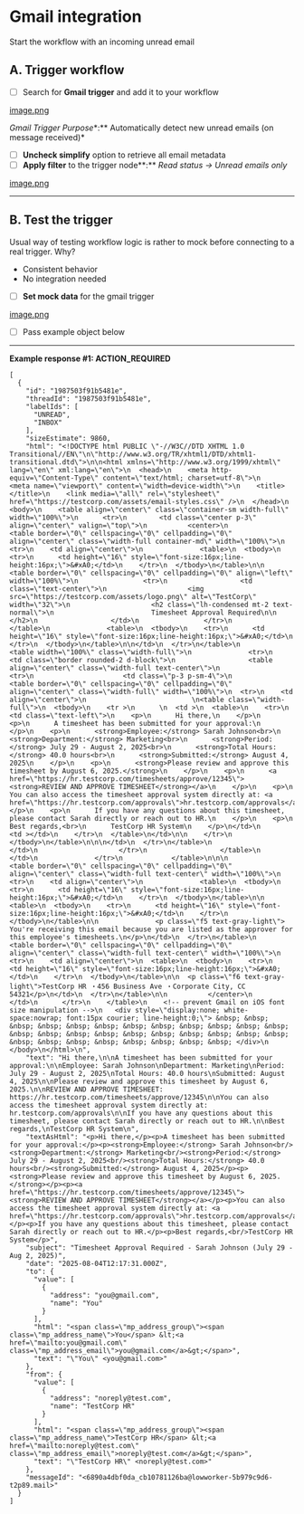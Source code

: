 # Gmail integration

Start the workflow with an incoming unread email

## A. Trigger workflow

- [ ]  Search for **Gmail trigger** and add it to your workflow

[image.png](https://codahosted.io/docs/3PFXo2bENf/blobs/bl-RU578fobeF/e071f7000d6380ea33639b669f9ef928294ab8645418de40b95993915783769c9acdc02b7a5d9fbcbb0d15bb8406050b51b04d423276841b8957f3b32e9dd735131b37fb9309ca6adbd478564d980f87111ea9fa8df108d97442cfde81dc3c0ad048d0b4)

*Gmail Trigger Purpose**:** Automatically detect new unread emails (on message received)*

- [ ]  **Uncheck simplify** option to retrieve all email metadata
- [ ]  **Apply filter** to the trigger node**:** *Read status → Unread emails only*

[image.png](https://codahosted.io/docs/3PFXo2bENf/blobs/bl-rm6QiOMqBS/4c06932246bd86e05fb2c7dd5d54bc8be4deb56e3304fd2e470eec0c133766c559056adb3a7cc350476071e70253f53b0f51a19dfb8e88fb31491bff961269db6b9f7b7637b09c64b7f07c998a7076676e7f59e3d11088bf3147d40502138a7391234c14)

---

## B. Test the trigger
Usual way of testing workflow logic is rather to mock before connecting to a real trigger. Why?
- Consistent behavior
- No integration needed

- [ ]  **Set mock data** for the gmail trigger

[image.png](https://codahosted.io/docs/3PFXo2bENf/blobs/bl-e7B9IYONq3/ea20536720f4a389514cadb4be41fac734e25ea99c7bb7fa4545202dc278baa1ecfa96fc9aacf719136b4f15bfc6d043bcd85a6d9ae75e14173cef442366d88d5c84f1f08ec207dc2883b5650e2ffb9915d2fae84c13684c4599600644af1f2be92138ef)

- [ ]  Pass example object below

---

**Example response #1: ACTION_REQUIRED**

```
[
  {
    "id": "1987503f91b5481e",
    "threadId": "1987503f91b5481e",
    "labelIds": [
      "UNREAD",
      "INBOX"
    ],
    "sizeEstimate": 9860,
    "html": "<!DOCTYPE html PUBLIC \"-//W3C//DTD XHTML 1.0 Transitional//EN\"\n\"http://www.w3.org/TR/xhtml1/DTD/xhtml1-transitional.dtd\">\n\n<html xmlns=\"http://www.w3.org/1999/xhtml\" lang=\"en\" xml:lang=\"en\">\n  <head>\n    <meta http-equiv=\"Content-Type\" content=\"text/html; charset=utf-8\">\n    <meta name=\"viewport\" content=\"width=device-width\">\n    <title></title>\n    <link media=\"all\" rel=\"stylesheet\" href=\"https://testcorp.com/assets/email-styles.css\" />\n  </head>\n  <body>\n    <table align=\"center\" class=\"container-sm width-full\" width=\"100%\">\n      <tr>\n        <td class=\"center p-3\" align=\"center\" valign=\"top\">\n          <center>\n            <table border=\"0\" cellspacing=\"0\" cellpadding=\"0\" align=\"center\" class=\"width-full container-md\" width=\"100%\">\n  <tr>\n    <td align=\"center\">\n              <table>\n  <tbody>\n    <tr>\n      <td height=\"16\" style=\"font-size:16px;line-height:16px;\">&#xA0;</td>\n    </tr>\n  </tbody>\n</table>\n\n              <table border=\"0\" cellspacing=\"0\" cellpadding=\"0\" align=\"left\" width=\"100%\">\n                <tr>\n                  <td class=\"text-center\">\n                    <img src=\"https://testcorp.com/assets/logo.png\" alt=\"TestCorp\" width=\"32\">\n                    <h2 class=\"lh-condensed mt-2 text-normal\">\n                        Timesheet Approval Required\n\n                    </h2>\n                  </td>\n                </tr>\n              </table>\n              <table>\n  <tbody>\n    <tr>\n      <td height=\"16\" style=\"font-size:16px;line-height:16px;\">&#xA0;</td>\n    </tr>\n  </tbody>\n</table>\n\n</td>\n  </tr>\n</table>\n            <table width=\"100%\" class=\"width-full\">\n              <tr>\n                <td class=\"border rounded-2 d-block\">\n                  <table align=\"center\" class=\"width-full text-center\">\n                    <tr>\n                      <td class=\"p-3 p-sm-4\">\n                        <table border=\"0\" cellspacing=\"0\" cellpadding=\"0\" align=\"center\" class=\"width-full\" width=\"100%\">\n  <tr>\n    <td align=\"center\">\n                          \n<table class=\"width-full\">\n  <tbody>\n    <tr >\n      \n  <td >\n  <table>\n    <tr>\n      <td class=\"text-left\">\n    <p>\n      Hi there,\n    </p>\n    <p>\n      A timesheet has been submitted for your approval:\n    </p>\n    <p>\n      <strong>Employee:</strong> Sarah Johnson<br>\n      <strong>Department:</strong> Marketing<br>\n      <strong>Period:</strong> July 29 - August 2, 2025<br>\n      <strong>Total Hours:</strong> 40.0 hours<br>\n      <strong>Submitted:</strong> August 4, 2025\n    </p>\n    <p>\n      <strong>Please review and approve this timesheet by August 6, 2025.</strong>\n    </p>\n    <p>\n      <a href=\"https://hr.testcorp.com/timesheets/approve/12345\"><strong>REVIEW AND APPROVE TIMESHEET</strong></a>\n    </p>\n    <p>\n      You can also access the timesheet approval system directly at: <a href=\"https://hr.testcorp.com/approvals\">hr.testcorp.com/approvals</a>\n    </p>\n    <p>\n      If you have any questions about this timesheet, please contact Sarah directly or reach out to HR.\n    </p>\n    <p>\n      Best regards,<br>\n      TestCorp HR System\n    </p>\n</td>\n      <td ></td>\n    </tr>\n  </table>\n</td>\n\n    </tr>\n  </tbody>\n</table>\n\n\n</td>\n  </tr>\n</table>\n                      </td>\n                    </tr>\n                  </table>\n                </td>\n              </tr>\n            </table>\n\n\n            <table border=\"0\" cellspacing=\"0\" cellpadding=\"0\" align=\"center\" class=\"width-full text-center\" width=\"100%\">\n  <tr>\n    <td align=\"center\">\n              <table>\n  <tbody>\n    <tr>\n      <td height=\"16\" style=\"font-size:16px;line-height:16px;\">&#xA0;</td>\n    </tr>\n  </tbody>\n</table>\n\n              <table>\n  <tbody>\n    <tr>\n      <td height=\"16\" style=\"font-size:16px;line-height:16px;\">&#xA0;</td>\n    </tr>\n  </tbody>\n</table>\n\n              <p class=\"f5 text-gray-light\">  You're receiving this email because you are listed as the approver for this employee's timesheets.\n</p>\n</td>\n  </tr>\n</table>\n            <table border=\"0\" cellspacing=\"0\" cellpadding=\"0\" align=\"center\" class=\"width-full text-center\" width=\"100%\">\n  <tr>\n    <td align=\"center\">\n  <table>\n  <tbody>\n    <tr>\n      <td height=\"16\" style=\"font-size:16px;line-height:16px;\">&#xA0;</td>\n    </tr>\n  </tbody>\n</table>\n\n  <p class=\"f6 text-gray-light\">TestCorp HR ・456 Business Ave ・Corporate City, CC 54321</p>\n</td>\n  </tr>\n</table>\n\n          </center>\n        </td>\n      </tr>\n    </table>\n    <!-- prevent Gmail on iOS font size manipulation -->\n   <div style=\"display:none; white-space:nowrap; font:15px courier; line-height:0;\"> &nbsp; &nbsp; &nbsp; &nbsp; &nbsp; &nbsp; &nbsp; &nbsp; &nbsp; &nbsp; &nbsp; &nbsp; &nbsp; &nbsp; &nbsp; &nbsp; &nbsp; &nbsp; &nbsp; &nbsp; &nbsp; &nbsp; &nbsp; &nbsp; &nbsp; &nbsp; &nbsp; &nbsp; &nbsp; &nbsp; </div>\n  </body>\n</html>\n",
    "text": "Hi there,\n\nA timesheet has been submitted for your approval:\n\nEmployee: Sarah Johnson\nDepartment: Marketing\nPeriod: July 29 - August 2, 2025\nTotal Hours: 40.0 hours\nSubmitted: August 4, 2025\n\nPlease review and approve this timesheet by August 6, 2025.\n\nREVIEW AND APPROVE TIMESHEET: https://hr.testcorp.com/timesheets/approve/12345\n\nYou can also access the timesheet approval system directly at: hr.testcorp.com/approvals\n\nIf you have any questions about this timesheet, please contact Sarah directly or reach out to HR.\n\nBest regards,\nTestCorp HR System\n",
    "textAsHtml": "<p>Hi there,</p><p>A timesheet has been submitted for your approval:</p><p><strong>Employee:</strong> Sarah Johnson<br/><strong>Department:</strong> Marketing<br/><strong>Period:</strong> July 29 - August 2, 2025<br/><strong>Total Hours:</strong> 40.0 hours<br/><strong>Submitted:</strong> August 4, 2025</p><p><strong>Please review and approve this timesheet by August 6, 2025.</strong></p><p><a href=\"https://hr.testcorp.com/timesheets/approve/12345\"><strong>REVIEW AND APPROVE TIMESHEET</strong></a></p><p>You can also access the timesheet approval system directly at: <a href=\"https://hr.testcorp.com/approvals\">hr.testcorp.com/approvals</a></p><p>If you have any questions about this timesheet, please contact Sarah directly or reach out to HR.</p><p>Best regards,<br/>TestCorp HR System</p>",
    "subject": "Timesheet Approval Required - Sarah Johnson (July 29 - Aug 2, 2025)",
    "date": "2025-08-04T12:17:31.000Z",
    "to": {
      "value": [
        {
          "address": "you@gmail.com",
          "name": "You"
        }
      ],
      "html": "<span class=\"mp_address_group\"><span class=\"mp_address_name\">You</span> &lt;<a href=\"mailto:you@gmail.com\" class=\"mp_address_email\">you@gmail.com</a>&gt;</span>",
      "text": "\"You\" <you@gmail.com>"
    },
    "from": {
      "value": [
        {
          "address": "noreply@test.com",
          "name": "TestCorp HR"
        }
      ],
      "html": "<span class=\"mp_address_group\"><span class=\"mp_address_name\">TestCorp HR</span> &lt;<a href=\"mailto:noreply@test.com\" class=\"mp_address_email\">noreply@test.com</a>&gt;</span>",
      "text": "\"TestCorp HR\" <noreply@test.com>"
    },
    "messageId": "<6890a4dbf0da_cb10781126ba@lowworker-5b979c9d6-t2p89.mail>"
  }
]

```
